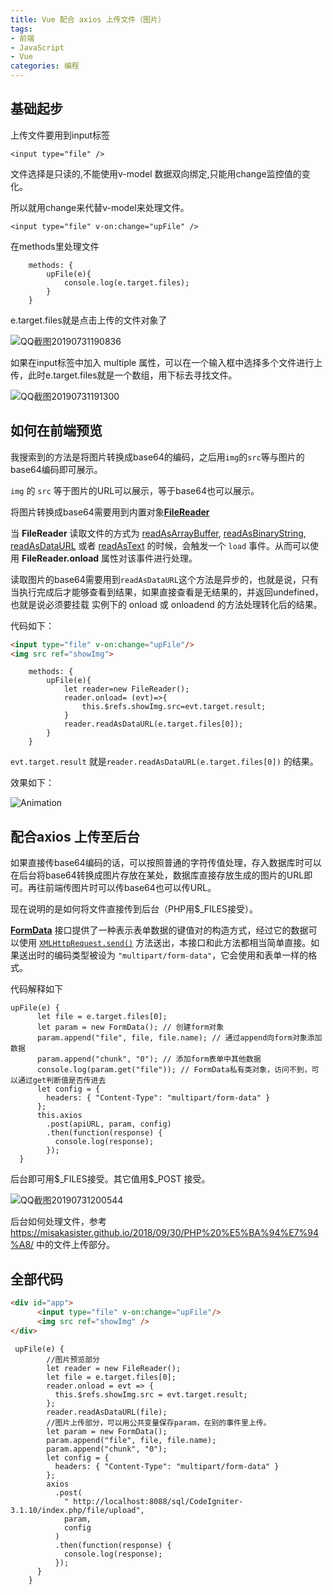 ```yaml
---
title: Vue 配合 axios 上传文件（图片）
tags:
- 前端
- JavaScript
- Vue
categories: 编程
---
```


## 基础起步

上传文件要用到input标签

`<input type="file" />` 

文件选择是只读的,不能使用v-model 数据双向绑定,只能用change监控值的变化。

所以就用change来代替v-model来处理文件。

`<input type="file" v-on:change="upFile" />`

在methods里处理文件

```vue
    methods: {
        upFile(e){
            console.log(e.target.files);
        }
    }
```

e.target.files就是点击上传的文件对象了

![QQ截图20190731190836](http://m.qpic.cn/psb?/V13oJHnV4UEUs2/Yl10JcRV4GivKwMDxNVZZnnlYPJH.qUDp*DLm3jJ8Ns!/b/dLgAAAAAAAAA&bo=yQLeAAAAAAADBzc!&rf=viewer_4)

如果在input标签中加入 multiple 属性，可以在一个输入框中选择多个文件进行上传，此时e.target.files就是一个数组，用下标去寻找文件。

![QQ截图20190731191300](http://m.qpic.cn/psb?/V13oJHnV4UEUs2/g*4Pq7V6YKMVKNcST3pcgCieRxsTq6W0egueNeZzfPw!/b/dMUAAAAAAAAA&bo=agJ6AAAAAAADFyA!&rf=viewer_4)

## 如何在前端预览

我搜索到的方法是将图片转换成base64的编码，之后用`img`的`src`等与图片的base64编码即可展示。

`img` 的 `src` 等于图片的URL可以展示，等于base64也可以展示。

将图片转换成base64需要用到内置对象<a href="<https://developer.mozilla.org/zh-CN/docs/Web/API/FileReader>">**FileReader**</a>

当 **FileReader** 读取文件的方式为  [readAsArrayBuffer](https://developer.mozilla.org/en-US/docs/Web/API/FileReader/readAsArrayBuffer), [readAsBinaryString](https://developer.mozilla.org/en-US/docs/Web/API/FileReader/readAsBinaryString), [readAsDataURL](https://developer.mozilla.org/en-US/docs/Web/API/FileReader/readAsDataURL) 或者 [readAsText](https://developer.mozilla.org/en-US/docs/Web/API/FileReader/readAsText) 的时候，会触发一个 `load` 事件。从而可以使用  **FileReader.onload** 属性对该事件进行处理。

读取图片的base64需要用到`readAsDataURL`这个方法是异步的，也就是说，只有当执行完成后才能够查看到结果，如果直接查看是无结果的，并返回undefined，也就是说必须要挂载 实例下的 onload 或 onloadend 的方法处理转化后的结果。

代码如下：

```html
<input type="file" v-on:change="upFile"/>
<img src ref="showImg">
```

```vue
    methods: {
        upFile(e){
            let reader=new FileReader();
            reader.onload= (evt)=>{
                this.$refs.showImg.src=evt.target.result;
            }
            reader.readAsDataURL(e.target.files[0]);
        }
    }
```

`evt.target.result` 就是`reader.readAsDataURL(e.target.files[0])` 的结果。

效果如下：

![Animation](http://m.qpic.cn/psb?/V13oJHnV4UEUs2/edpOSrz*fw.IMR*XOf4rn41OyCnkLTpxtSObW9SfR8M!/b/dFQBAAAAAAAA&bo=9QMkAgAAAAACR7M!&rf=viewer_4)

## 配合axios 上传至后台

如果直接传base64编码的话，可以按照普通的字符传值处理，存入数据库时可以在后台将base64转换成图片存放在某处，数据库直接存放生成的图片的URL即可。再往前端传图片时可以传base64也可以传URL。

现在说明的是如何将文件直接传到后台（PHP用$_FILES接受）。

<a href="<https://developer.mozilla.org/zh-CN/docs/Web/API/FormData>">**FormData**</a> 接口提供了一种表示表单数据的键值对的构造方式，经过它的数据可以使用 [`XMLHttpRequest.send()`](https://developer.mozilla.org/zh-CN/docs/Web/API/XMLHttpRequest/send) 方法送出，本接口和此方法都相当简单直接。如果送出时的编码类型被设为 `"multipart/form-data"`，它会使用和表单一样的格式。

代码解释如下

```vue
upFile(e) {
      let file = e.target.files[0];
      let param = new FormData(); // 创建form对象
      param.append("file", file, file.name); // 通过append向form对象添加数据
      param.append("chunk", "0"); // 添加form表单中其他数据
      console.log(param.get("file")); // FormData私有类对象，访问不到，可以通过get判断值是否传进去
      let config = {
        headers: { "Content-Type": "multipart/form-data" }
      };
      this.axios
        .post(apiURL, param, config)
        .then(function(response) {
          console.log(response);
        });
  }
```

后台即可用\$_FILES接受。其它值用\$_POST 接受。

![QQ截图20190731200544](http://m.qpic.cn/psb?/V13oJHnV4UEUs2/icrnc*PzoB3Mt2fQD*OjeQRNsygViM6Za50P*YRhnoQ!/b/dLgAAAAAAAAA&bo=KQL*AAAAAAADF.Y!&rf=viewer_4)

后台如何处理文件，参考 https://misakasister.github.io/2018/09/30/PHP%20%E5%BA%94%E7%94%A8/ 中的文件上传部分。

## 全部代码

```html
<div id="app">
      <input type="file" v-on:change="upFile"/>
      <img src ref="showImg" />
</div>
```

```vue
 upFile(e) {
        //图片预览部分
        let reader = new FileReader();
        let file = e.target.files[0];
        reader.onload = evt => {
          this.$refs.showImg.src = evt.target.result;
        };
        reader.readAsDataURL(file);
        //图片上传部分，可以用公共变量保存param，在别的事件里上传。
        let param = new FormData();
        param.append("file", file, file.name);
        param.append("chunk", "0");
        let config = {
          headers: { "Content-Type": "multipart/form-data" }
        };
        axios
          .post(
            " http://localhost:8088/sql/CodeIgniter-3.1.10/index.php/file/upload",
            param,
            config
          )
          .then(function(response) {
            console.log(response);
          });
      }
    }
```

